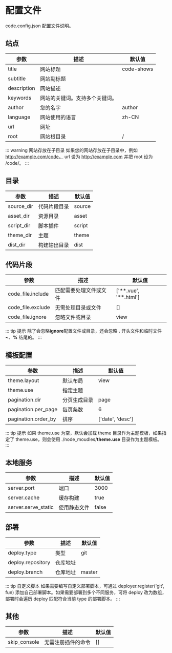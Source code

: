 # 配置文件
code.config.json 配置文件说明。

## 站点
| 参数 | 描述 | 默认值 |
| ----------- | ----------- | ----------- |
| title | 网站标题 | code-shows | 
| subtitle | 网站副标题 |  | 
| description | 网站描述 |  | 
| keywords | 网站的关键词。支持多个关键词。 |  | 
| author | 您的名字 | author | 
| language | 网站使用的语言 | zh-CN | 
| url | 网址 |  | 
| root | 网站根目录 | / |


::: warning 网站存放在子目录
如果您的网站存放在子目录中，例如 http://example.com/code， url 设为 http://example.com 并把 root 设为 /code/。
:::

## 目录
| 参数 | 描述 | 默认值 |
| ----------- | ----------- | ----------- |
| source_dir | 代码片段目录 | source |
| asset_dir | 资源目录 | asset |
| script_dir | 脚本插件 | script |
| theme_dir | 主题 | theme |
| dist_dir | 构建输出目录 | dist |

## 代码片段
| 参数 | 描述 | 默认值 |
| ----------- | ----------- | ----------- |
| code_file.include | 匹配需要处理文件或文件 | ['\*\*.vue', '\*\*.html'] |
| code_file.exclude | 无需处理目录或文件 | [] |
| code_file.ignore | 忽略文件或目录 | view |

::: tip 提示
除了会忽略**ignore**配置文件或目录，还会忽略 **.** 开头文件和临时文件 **~**、**%** 结尾的。
:::

## 模板配置
| 参数 | 描述 | 默认值 |
| ----------- | ----------- | ----------- |
| theme.layout | 默认布局 | view |
| theme.use | 指定主题 |  |
| pagination.dir | 分页生成目录 | page |
| pagination.per_page | 每页条数 | 6 |
| pagination.order_by | 排序 | ['date', 'desc'] |

::: tip 提示
如果 theme.use 为空，默认会加载 theme 目录作为主题模板，如果指定了 theme.use，则会使用 ./node_moudles/**theme.use** 目录作为主题模板。
:::

## 本地服务
| 参数 | 描述 | 默认值 |
| ----------- | ----------- | ----------- |
| server.port | 端口 | 3000 |
| server.cache | 缓存构建 | true |
| server.serve_static | 使用静态文件 | false |

## 部署
| 参数 | 描述 | 默认值 |
| ----------- | ----------- | ----------- |
| deploy.type | 类型 | git |
| deploy.repository | 仓库地址 |  |
| deploy.branch | 仓库地址 | master |

::: tip 自定义脚本
如果需要编写自定义部署脚本，可通过  deployer.register('git', fun) 添加自己部署脚本。如果需要部署到多个不同服务，可将 deploy 改为数组，部署时会遍历 deploy 匹配符合当前 type 的部署脚本。
:::

## 其他
| 参数 | 描述 | 默认值 |
| ----------- | ----------- | ----------- |
| skip_console | 无需注册插件的命令 | [] |